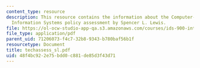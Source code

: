 ```yaml
---
content_type: resource
description: This resource contains the information about the Computer-Based National
  Information Systems policy assessment by Spencer L. Lewis.
file: https://ol-ocw-studio-app-qa.s3.amazonaws.com/courses/ids-900-integrating-doctoral-seminar-on-emerging-technologies-fall-2005/48f4bc922e75bdd0c881de85d3f43d71_techassess_sl.pdf
file_type: application/pdf
parent_uid: 71206073-f4c7-32b8-9343-b780baf56b1f
resourcetype: Document
title: techassess_sl.pdf
uid: 48f4bc92-2e75-bdd0-c881-de85d3f43d71
---
```

